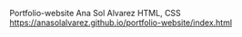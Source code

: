 Portfolio-website
Ana Sol Alvarez
HTML, CSS
https://anasolalvarez.github.io/portfolio-website/index.html
